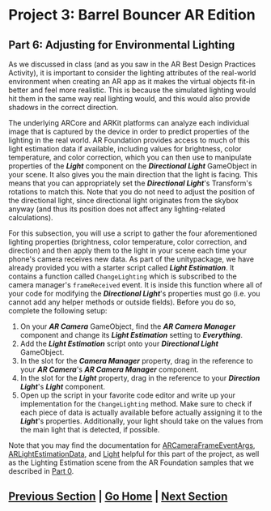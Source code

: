 # Project 3: Barrel Bouncer AR Edition

## Part 6: Adjusting for Environmental Lighting

As we discussed in class (and as you saw in the AR Best Design Practices Activity), it is important to consider the lighting attributes of the real-world environment when creating an AR app as it makes the virtual objects fit-in better and feel more realistic. This is because the simulated lighting would hit them in the same way real lighting would, and this would also provide shadows in the correct direction.

The underlying ARCore and ARKit platforms can analyze each individual image that is captured by the device in order to predict properties of the lighting in the real world. AR Foundation provides access to much of this light estimation data if available, including values for brightness, color temperature, and color correction, which you can then use to manipulate properties of the _**Light**_ component on the _**Directional Light**_ GameObject in your scene. It also gives you the main direction that the light is facing. This means that you can appropriately set the _**Directional Light**_'s Transform's rotations to match this. Note that you do not need to adjust the position of the directional light, since directional light originates from the skybox anyway (and thus its position does not affect any lighting-related calculations).

For this subsection, you will use a script to gather the four aforementioned lighting properties (brightness, color temperature, color correction, and direction) and then apply them to the light in your scene each time your phone's camera receives new data. As part of the unitypackage, we have already provided you with a starter script called _**Light Estimation**_. It contains a function called `ChangeLighting` which is subscribed to the camera manager's `frameReceived` event. It is inside this function where all of your code for modifying the _**Directional Light**_'s properties must go (i.e. you cannot add any helper methods or outside fields). Before you do so, complete the following setup:

1. On your _**AR Camera**_ GameObject, find the _**AR Camera Manager**_ component and change its _**Light Estimation**_ setting to _**Everything**_.
2. Add the _**Light Estimation**_ script onto your _**Directional Light**_ GameObject.
3. In the slot for the _**Camera Manager**_ property, drag in the reference to your _**AR Camera**_'s _**AR Camera Manager**_ component.
4. In the slot for the _**Light**_ property, drag in the reference to your _**Direction Light**_'s _**Light**_ component.
5. Open up the script in your favorite code editor and write up your implementation for the `ChangeLighting` method. Make sure to check if each piece of data is actually available before actually assigning it to the _**Light**_'s properties. Additionally, your light should take on the values from the main light that is detected, if possible.

Note that you may find the documentation for [ARCameraFrameEventArgs](https://docs.unity3d.com/Packages/com.unity.xr.arfoundation@4.0/api/UnityEngine.XR.ARFoundation.ARCameraFrameEventArgs.html), [ARLightEstimationData](https://docs.unity3d.com/Packages/com.unity.xr.arfoundation@4.0/api/UnityEngine.XR.ARFoundation.ARLightEstimationData.html), and [Light](https://docs.unity3d.com/ScriptReference/Light.html) helpful for this part of the project, as well as the Lighting Estimation scene from the AR Foundation samples that we described in [Part 0](../tools/#resources-and-examples).

## [Previous Section](../occlusion) | [Go Home](..) | [Next Section](../phone-uis)
